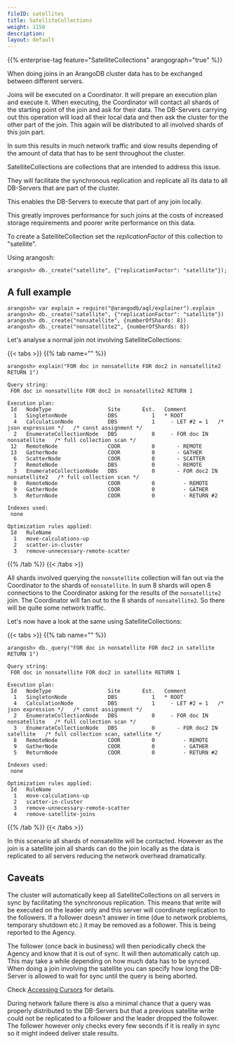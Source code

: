 ```yaml
---
fileID: satellites
title: SatelliteCollections
weight: 1150
description: 
layout: default
---
```

{{% enterprise-tag feature="SatelliteCollections" arangograph="true" %}}

When doing joins in an ArangoDB cluster data has to be exchanged between different servers.

Joins will be executed on a Coordinator. It will prepare an execution plan
and execute it. When executing, the Coordinator will contact all shards of the
starting point of the join and ask for their data. The DB-Servers carrying
out this operation will load all their local data and then ask the cluster for
the other part of the join. This again will be distributed to all involved shards
of this join part.

In sum this results in much network traffic and slow results depending of the
amount of data that has to be sent throughout the cluster.

SatelliteCollections are collections that are intended to address this issue.

They will facilitate the synchronous replication and replicate all its data
to all DB-Servers that are part of the cluster.

This enables the DB-Servers to execute that part of any join locally.

This greatly improves performance for such joins at the costs of increased
storage requirements and poorer write performance on this data.

To create a SatelliteCollection set the *replicationFactor* of this collection
to "satellite".

Using arangosh:

    arangosh> db._create("satellite", {"replicationFactor": "satellite"});

## A full example

    arangosh> var explain = require("@arangodb/aql/explainer").explain
    arangosh> db._create("satellite", {"replicationFactor": "satellite"})
    arangosh> db._create("nonsatellite", {numberOfShards: 8})
    arangosh> db._create("nonsatellite2", {numberOfShards: 8})

Let's analyse a normal join not involving SatelliteCollections:

{{< tabs >}}
{{% tab name="" %}}
```
arangosh> explain("FOR doc in nonsatellite FOR doc2 in nonsatellite2 RETURN 1")

Query string:
 FOR doc in nonsatellite FOR doc2 in nonsatellite2 RETURN 1

Execution plan:
 Id   NodeType                  Site       Est.   Comment
  1   SingletonNode             DBS           1   * ROOT
  4   CalculationNode           DBS           1     - LET #2 = 1   /* json expression */   /* const assignment */
  2   EnumerateCollectionNode   DBS           0     - FOR doc IN nonsatellite   /* full collection scan */
 12   RemoteNode                COOR          0       - REMOTE
 13   GatherNode                COOR          0       - GATHER
  6   ScatterNode               COOR          0       - SCATTER
  7   RemoteNode                DBS           0       - REMOTE
  3   EnumerateCollectionNode   DBS           0       - FOR doc2 IN nonsatellite2   /* full collection scan */
  8   RemoteNode                COOR          0         - REMOTE
  9   GatherNode                COOR          0         - GATHER
  5   ReturnNode                COOR          0         - RETURN #2

Indexes used:
 none

Optimization rules applied:
 Id   RuleName
  1   move-calculations-up
  2   scatter-in-cluster
  3   remove-unnecessary-remote-scatter
```
{{% /tab %}}
{{< /tabs >}}

All shards involved querying the `nonsatellite` collection will fan out via the
Coordinator to the shards of `nonsatellite`. In sum 8 shards will open 8 connections
to the Coordinator asking for the results of the `nonsatellite2` join. The Coordinator
will fan out to the 8 shards of `nonsatellite2`. So there will be quite some
network traffic.

Let's now have a look at the same using SatelliteCollections:

{{< tabs >}}
{{% tab name="" %}}
```
arangosh> db._query("FOR doc in nonsatellite FOR doc2 in satellite RETURN 1")

Query string:
 FOR doc in nonsatellite FOR doc2 in satellite RETURN 1

Execution plan:
 Id   NodeType                  Site       Est.   Comment
  1   SingletonNode             DBS           1   * ROOT
  4   CalculationNode           DBS           1     - LET #2 = 1   /* json expression */   /* const assignment */
  2   EnumerateCollectionNode   DBS           0     - FOR doc IN nonsatellite   /* full collection scan */
  3   EnumerateCollectionNode   DBS           0       - FOR doc2 IN satellite   /* full collection scan, satellite */
  8   RemoteNode                COOR          0         - REMOTE
  9   GatherNode                COOR          0         - GATHER
  5   ReturnNode                COOR          0         - RETURN #2

Indexes used:
 none

Optimization rules applied:
 Id   RuleName
  1   move-calculations-up
  2   scatter-in-cluster
  3   remove-unnecessary-remote-scatter
  4   remove-satellite-joins
```
{{% /tab %}}
{{< /tabs >}}

In this scenario all shards of nonsatellite will be contacted. However
as the join is a satellite join all shards can do the join locally
as the data is replicated to all servers reducing the network overhead
dramatically.

## Caveats

The cluster will automatically keep all SatelliteCollections on all servers in sync
by facilitating the synchronous replication. This means that write will be executed
on the leader only and this server will coordinate replication to the followers.
If a follower doesn't answer in time (due to network problems, temporary shutdown etc.)
it may be removed as a follower. This is being reported to the Agency.

The follower (once back in business) will then periodically check the Agency and know
that it is out of sync. It will then automatically catch up. This may take a while
depending on how much data has to be synced. When doing a join involving the satellite
you can specify how long the DB-Server is allowed to wait for sync until the query
is being aborted.

Check [Accessing Cursors](../http/aql-query-cursors/aql-query-cursor-accessing-cursors)
for details.

During network failure there is also a minimal chance that a query was properly
distributed to the DB-Servers but that a previous satellite write could not be
replicated to a follower and the leader dropped the follower. The follower however
only checks every few seconds if it is really in sync so it might indeed deliver
stale results.
